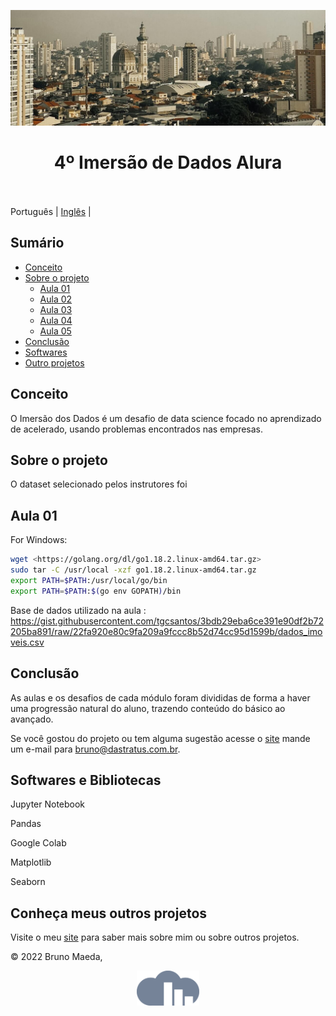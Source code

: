 <p align="center">
  <img src="pexels-gustavo-juliette.jpg" width=1280>
</p>

<h1 align="center">
  4º Imersão de Dados Alura<br/><br/>
</h1>

  Português | [Inglês](readme-en_us.) |
<br/>

## Sumário

- [Conceito](#conceito)
- [Sobre o projeto](#sobre-o-projeto)
  - [Aula 01](#aula-01)
  - [Aula 02](#aula-02)
  - [Aula 03](#aula-03)
  - [Aula 04](#aula-04)
  - [Aula 05](#aula-05)
- [Conclusão](#conclusão)
- [Softwares](#softwares-e-bibliotecas)
- [Outro projetos](#conheça-meus-outros-projetos)


## Conceito

O Imersão dos Dados é um desafio de data science focado no aprendizado de acelerado, usando problemas encontrados nas empresas.

## Sobre o projeto

O dataset selecionado pelos instrutores foi  

## Aula 01

   For Windows:

   ```sh
   wget <https://golang.org/dl/go1.18.2.linux-amd64.tar.gz>
   sudo tar -C /usr/local -xzf go1.18.2.linux-amd64.tar.gz
   export PATH=$PATH:/usr/local/go/bin
   export PATH=$PATH:$(go env GOPATH)/bin
   ```
  Base de dados utilizado na aula : https://gist.githubusercontent.com/tgcsantos/3bdb29eba6ce391e90df2b72205ba891/raw/22fa920e80c9fa209a9fccc8b52d74cc95d1599b/dados_imoveis.csv
  
## Conclusão

As aulas e os desafios de cada módulo foram divididas de forma a haver uma progressão natural do aluno, trazendo conteúdo do básico ao avançado.

Se você gostou do projeto ou tem alguma sugestão acesse o [site](https://dastratus.com.br) mande um e-mail para bruno@dastratus.com.br.

## Softwares e Bibliotecas

Jupyter Notebook

Pandas

Google Colab

Matplotlib

Seaborn

## Conheça meus outros projetos

Visite o meu [site](https://dastratus.com.br/) para saber mais sobre mim ou sobre outros projetos.

© 2022 Bruno Maeda,

<p align="center">
    <a href="https://dastratus.com.br/"><img src="logo-dastratus-nw.png" align="center" width=100/></a>
</p>
<div align="center">
</div>
